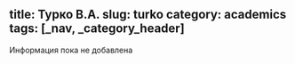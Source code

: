 title: Турко В.А.
slug: turko
category: academics
tags: [_nav, _category_header]
---

Информация пока не добавлена
